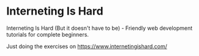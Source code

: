 # Interneting Is Hard
Interneting Is Hard (But it doesn't have to be) - Friendly web development tutorials for complete beginners.

Just doing the exercises on https://www.internetingishard.com/
